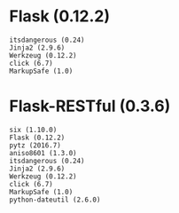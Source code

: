 
# Flask (0.12.2)
	itsdangerous (0.24)
	Jinja2 (2.9.6)
	Werkzeug (0.12.2)
	click (6.7)
	MarkupSafe (1.0)
	
# Flask-RESTful (0.3.6)
	six (1.10.0)
	Flask (0.12.2)
	pytz (2016.7)
	aniso8601 (1.3.0)
	itsdangerous (0.24)
	Jinja2 (2.9.6)
	Werkzeug (0.12.2)
	click (6.7)
	MarkupSafe (1.0)
	python-dateutil (2.6.0)
	